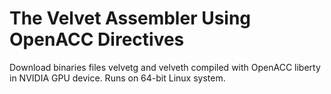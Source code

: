 # The Velvet Assembler Using OpenACC Directives
Download binaries files velvetg and velveth compiled with OpenACC liberty in NVIDIA GPU device.
Runs on 64-bit Linux system.

